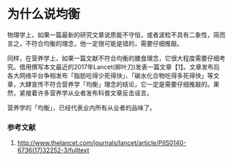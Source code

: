 # 为什么说均衡

物理学上，如果一篇最新的研究文章说质能不守恒，或者波粒不具有二象性，简而言之，不符合均衡的理念，他一定很可能是错的，需要仔细推敲。

同样，在营养学上，如果一篇文献不符合均衡的膳食理念，它很大程度需要仔细考究。借用撰写本文最近的2017年Lancet(柳叶刀)发表一篇文章【1】。文章发布后各大网络平台争相发布「脂肪吃得少死得快」、「碳水化合物吃得多死得快」等文章，大肆宣传不符合营养学「均衡」理念的结论，它一定是需要仔细推敲的。果然，紧接着许多营养学从业者发布科普文章反击谣言。

营养学的「均衡」，已经代表业内所有从业者的品味了。


### 参考文献

1. http://www.thelancet.com/journals/lancet/article/PIIS0140-6736(17)32252-3/fulltext
